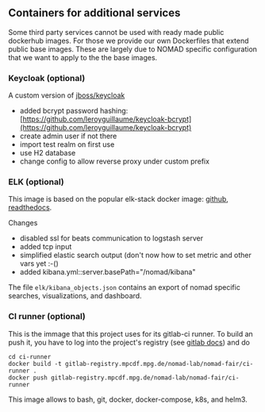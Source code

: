 ## Containers for additional services

Some third party services cannot be used with ready made public dockerhub images. For those
we provide our own Dockerfiles that extend public base images. These are largely due to
NOMAD specific configuration that we want to apply to the the base images.

### Keycloak (optional)

A custom version of [jboss/keycloak](https://hub.docker.com/r/jboss/keycloak/)
- added bcrypt password hashing: [https://github.com/leroyguillaume/keycloak-bcrypt](https://github.com/leroyguillaume/keycloak-bcrypt)
- create admin user if not there
- import test realm on first use
- use H2 database
- change config to allow reverse proxy under custom prefix


### ELK (optional)

This image is based on the popular elk-stack docker image:
[github](https://github.com/spujadas/elk-docker),
[readthedocs](http://elk-docker.readthedocs.io/).

Changes
- disabled ssl for beats communication to logstash server
- added tcp input
- simplified elastic search output (don't now how to set metric and other vars yet :-()
- added kibana.yml::server.basePath="/nomad/kibana"

The file `elk/kibana_objects.json` contains an export of nomad specific searches,
visualizations, and dashboard.

### CI runner (optional)

This is the immage that this project uses for its gitlab-ci runner. To build an
push it, you have to log into the project's registry (see [gitlab docs](https://docs.gitlab.com/ee/user/packages/container_registry/)) and do
```
cd ci-runner
docker build -t gitlab-registry.mpcdf.mpg.de/nomad-lab/nomad-fair/ci-runner .
docker push gitlab-registry.mpcdf.mpg.de/nomad-lab/nomad-fair/ci-runner
```

This image allows to bash, git, docker, docker-compose, k8s, and helm3.